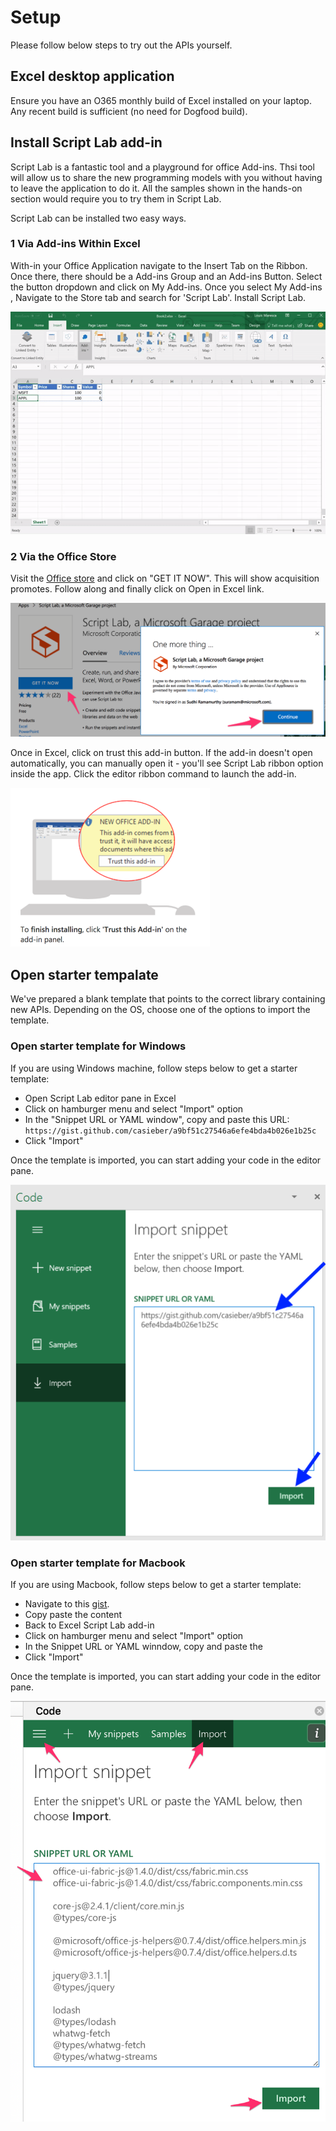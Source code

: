 # Setup

Please follow below steps to try out the APIs yourself. 

## Excel desktop application
Ensure you have an O365 monthly build of Excel installed on your laptop. Any recent build is sufficient (no need for Dogfood build).

## Install Script Lab add-in
Script Lab is a fantastic tool and a playground for office Add-ins. Thsi tool will allow us to share the new programming models with you without having to leave the application to do it. All the samples shown in the hands-on section would require you to try them in Script Lab.

Script Lab can be installed two easy ways.
### 1 Via Add-ins Within Excel
With-in your Office Application navigate to the Insert Tab on the Ribbon. Once there, there should be a Add-ins Group and an Add-ins Button. Select the button dropdown and click on My Add-ins. 
Once you select My Add-ins , Navigate to the Store tab and search for 'Script Lab'. Install Script Lab.

![Get it](../media/InstallScriptLab-Excel.gif)

### 2 Via the Office Store
Visit the [Office store](https://appsource.microsoft.com/en-us/product/office/WA104380862?src=office&corrid=a257208a-d3f9-420c-94ec-c8fd2159c70e&omexanonuid=f9380de0-aa58-499b-82d9-a1075967d2dc) and click on "GET IT NOW". This will show acquisition promotes. Follow along and finally click on Open in Excel link.

 ![Get it](../media/ScriptLab-acquire.png)

Once in Excel, click on trust this add-in button. If the add-in doesn't open automatically, you can manually open it - you'll see Script Lab ribbon option inside the app. Click the editor ribbon command to launch the add-in.

![Get it](../media/ScriptLab-consent.png)

## Open starter tempalate

We've prepared a blank template that points to the correct library containing new APIs. Depending on the OS, choose one of the options to import the template. 

### Open starter template for Windows 

 If you are using Windows machine, follow steps below to get a starter template:

- Open Script Lab editor pane in Excel 
- Click on hamburger menu and select "Import" option
- In the "Snippet URL or YAML window", copy and paste this URL: `https://gist.github.com/casieber/a9bf51c27546a6efe4bda4b026e1b25c`
- Click "Import"

Once the template is imported, you can start adding your code in the editor pane. 

![Import snippet](../media/import-da.png)


### Open starter template for Macbook
If you are using Macbook, follow steps below to get a starter template:

- Navigate to this [gist](https://gist.github.com/casieber/a9bf51c27546a6efe4bda4b026e1b25c).
- Copy paste the content
- Back to Excel Script Lab add-in
- Click on hamburger menu and select "Import" option
- In the Snippet URL or YAML winndow, copy and paste the 
- Click "Import"

Once the template is imported, you can start adding your code in the editor pane. 

![Import snippet](../media/import-km.png)
